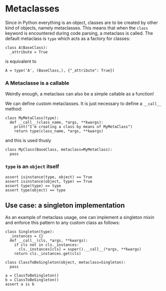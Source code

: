 # Metaclasses
Since in Python everything is an object, classes are to be created by other kind of objects, namely metaclasses. This means that when the `class` keyword is encountered during code parsing, a metaclass is called. The default metaclass is `type` which acts as a factory for classes:
```
class A(BaseClass):
  _attribute = True
```
is equivalent to
```
A = type('A', (BaseClass,), {"_attribute": True})
```

### A Metaclasse is a callable
Weirdly enough, a metaclass can also be a simple callable as a function!

We can define custom metaclasses. It is just necessary to define a `__call__` method:
```
class MyMetaClass(type):
  def __call__(class_name, *args, **kwargs):
    print("I'm creating a class by means of MyMetaClass")
    return type(class_name, *args, **kwargs)
```
and this is used thusly
```
class MyClass(BaseClass, metaclass=MyMetaClass):
  pass
```

### `type` is an `object` itself
```
assert isinstance(type, object) == True
assert isinstance(object, type) == True
assert type(type) == type
assert type(object) == type
```

## Use case: a singleton implementation
As an example of metaclass usage, one can implement a singleton mixin and enforce this pattern to any custom class as follows:
```
class Singleton(type):
  _instances = {}
  def __call__(cls, *args, **kwargs):
    if cls not in cls._instances:
      cls._instances[cls] = super().__call__(*args, **kwargs)
    return cls._instances.get(cls)

class ClassToBeSingleton(object, metaclass=Singleton):
  pass

a = ClassToBeSingleton()
b = ClassToBeSingleton()
assert a is b
```
